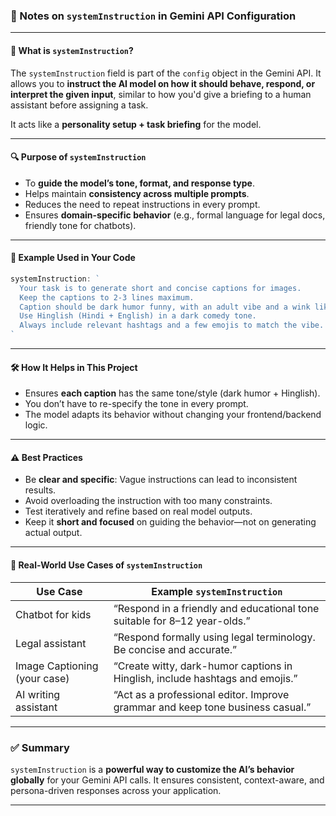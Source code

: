 
### 🧠 Notes on `systemInstruction` in Gemini API Configuration

---

#### 📌 What is `systemInstruction`?

The `systemInstruction` field is part of the `config` object in the Gemini API. It allows you to **instruct the AI model on how it should behave, respond, or interpret the given input**, similar to how you'd give a briefing to a human assistant before assigning a task.

It acts like a **personality setup + task briefing** for the model.

---

#### 🔍 Purpose of `systemInstruction`

* To **guide the model’s tone, format, and response type**.
* Helps maintain **consistency across multiple prompts**.
* Reduces the need to repeat instructions in every prompt.
* Ensures **domain-specific behavior** (e.g., formal language for legal docs, friendly tone for chatbots).

---

#### 🧾 Example Used in Your Code

```js
systemInstruction: `
  Your task is to generate short and concise captions for images. 
  Keep the captions to 2-3 lines maximum. 
  Caption should be dark humor funny, with an adult vibe and a wink like dark comedy shows. 
  Use Hinglish (Hindi + English) in a dark comedy tone. 
  Always include relevant hashtags and a few emojis to match the vibe.
`
```

---

#### 🛠️ How It Helps in This Project

* Ensures **each caption** has the same tone/style (dark humor + Hinglish).
* You don’t have to re-specify the tone in every prompt.
* The model adapts its behavior without changing your frontend/backend logic.

---

#### ⚠️ Best Practices

* Be **clear and specific**: Vague instructions can lead to inconsistent results.
* Avoid overloading the instruction with too many constraints.
* Test iteratively and refine based on real model outputs.
* Keep it **short and focused** on guiding the behavior—not on generating actual output.

---

#### 🧪 Real-World Use Cases of `systemInstruction`

| Use Case                     | Example `systemInstruction`                                                    |
| ---------------------------- | ------------------------------------------------------------------------------ |
| Chatbot for kids             | “Respond in a friendly and educational tone suitable for 8–12 year-olds.”      |
| Legal assistant              | “Respond formally using legal terminology. Be concise and accurate.”           |
| Image Captioning (your case) | “Create witty, dark-humor captions in Hinglish, include hashtags and emojis.”  |
| AI writing assistant         | “Act as a professional editor. Improve grammar and keep tone business casual.” |

---

### ✅ Summary

`systemInstruction` is a **powerful way to customize the AI’s behavior globally** for your Gemini API calls. It ensures consistent, context-aware, and persona-driven responses across your application.

---